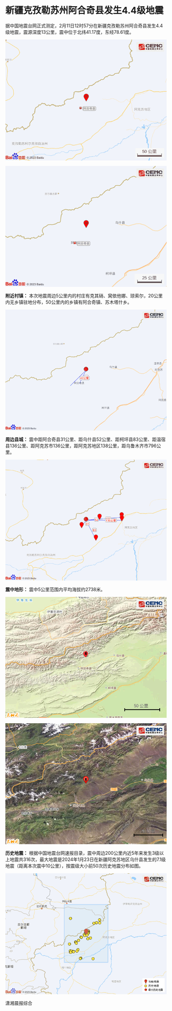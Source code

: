 # 新疆克孜勒苏州阿合奇县发生4.4级地震

据中国地震台网正式测定，2月11日12时57分在新疆克孜勒苏州阿合奇县发生4.4级地震，震源深度13公里，震中位于北纬41.17度，东经78.61度。

![548fbcf3b5c589bb69aac90d41f6cb38.jpg](https://raw.githubusercontent.com/qqhsx/qqnews_image/main/2024/02/11/新疆克孜勒苏州阿合奇县发生4.4级地震/548fbcf3b5c589bb69aac90d41f6cb38.jpg)

![cb758b8d7fbbdcd1caf908319c8f10e5.jpg](https://raw.githubusercontent.com/qqhsx/qqnews_image/main/2024/02/11/新疆克孜勒苏州阿合奇县发生4.4级地震/cb758b8d7fbbdcd1caf908319c8f10e5.jpg)

**附近村镇：** 本次地震周边5公里内的村庄有克其硝、窝依他娜、琼索尔，20公里内无乡镇驻地分布，50公里内的乡镇有阿合奇镇、苏木塔什乡。

![cabc9303c8c902b1a994cb0fe8a38c26.jpg](https://raw.githubusercontent.com/qqhsx/qqnews_image/main/2024/02/11/新疆克孜勒苏州阿合奇县发生4.4级地震/cabc9303c8c902b1a994cb0fe8a38c26.jpg)

**周边县城：**
震中距阿合奇县31公里、距乌什县52公里、距柯坪县83公里、距温宿县136公里、距阿克苏市136公里，距阿克苏地区138公里，距乌鲁木齐市796公里。

![948118b8e5b4af832c2a3e60175688a9.jpg](https://raw.githubusercontent.com/qqhsx/qqnews_image/main/2024/02/11/新疆克孜勒苏州阿合奇县发生4.4级地震/948118b8e5b4af832c2a3e60175688a9.jpg)

**震中地形：** 震中5公里范围内平均海拔约2738米。

![3c55ed55d6023349043e7aeef5dad840.jpg](https://raw.githubusercontent.com/qqhsx/qqnews_image/main/2024/02/11/新疆克孜勒苏州阿合奇县发生4.4级地震/3c55ed55d6023349043e7aeef5dad840.jpg)

![b2a7db8b732eaad7755a5cb2cfb77267.jpg](https://raw.githubusercontent.com/qqhsx/qqnews_image/main/2024/02/11/新疆克孜勒苏州阿合奇县发生4.4级地震/b2a7db8b732eaad7755a5cb2cfb77267.jpg)

**历史地震：**
根据中国地震台网速报目录，震中周边200公里内近5年来发生3级以上地震共316次，最大地震是2024年1月23日在新疆阿克苏地区乌什县发生的7.1级地震（距离本次震中10公里），按震级大小前50次历史地震分布如图。

![c49bce332ab6472ecf128eac7a1bf2ea.jpg](https://raw.githubusercontent.com/qqhsx/qqnews_image/main/2024/02/11/新疆克孜勒苏州阿合奇县发生4.4级地震/c49bce332ab6472ecf128eac7a1bf2ea.jpg)

潇湘晨报综合

